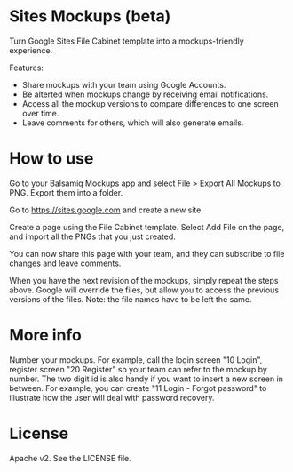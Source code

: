 Sites Mockups (beta)
======================

Turn Google Sites File Cabinet template into a mockups-friendly experience.

Features:

  * Share mockups with your team using Google Accounts.
  * Be alterted when mockups change by receiving email notifications.
  * Access all the mockup versions to compare differences to one screen over time.
  * Leave comments for others, which will also generate emails.

How to use
======================

Go to your Balsamiq Mockups app and select File > Export All Mockups to PNG. Export them into a folder.

Go to https://sites.google.com and create a new site.

Create a page using the File Cabinet template. Select Add File on the page, and import all the PNGs that you just created.

You can now share this page with your team, and they can subscribe to file changes and leave comments.

When you have the next revision of the mockups, simply repeat the steps above. Google will override the files, but allow you to access the previous versions of the files. Note: the file names have to be left the same.

More info
======================

Number your mockups. For example, call the login screen "10 Login", register screen "20 Register" so your team can refer to the mockup by number. The two digit id is also handy if you want to insert a new screen in between. For example, you can create "11 Login - Forgot password" to illustrate how the user will deal with password recovery.

License
======================
Apache v2. See the LICENSE file.
